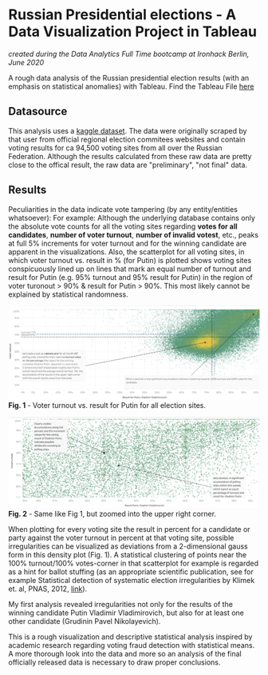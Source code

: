 # Russian Presidential elections - A Data Visualization Project in Tableau
*created during the Data Analytics Full Time bootcamp at Ironhack Berlin, June 2020*

A rough data analysis of the Russian presidential election results (with an emphasis on statistical anomalies) with Tableau. Find the Tableau File [here](https://public.tableau.com/profile/n1oftheabove#!/vizhome/russian_pres_elections/Story1?publish=yes)

## Datasource

This analysis uses a [kaggle dataset](https://www.kaggle.com/valenzione/russian-presidental-elections-2018-voting-data). The data were originally scraped by that user from official regional election commitees websites and contain voting results for ca 94,500 voting sites from all over the Russian Federation. Although the results calculated from these raw data are pretty close to the offical result, the raw data are "preliminary", "not final" data.

## Results

Peculiarities in the data indicate vote tampering (by any entity/entities whatsoever): For example: Although the underlying database contains only the absolute vote counts for all the voting sites regarding **votes for all candidates**, **number of voter turnout**, **number of invalid votest**, etc., peaks at full 5% increments for voter turnout and for the winning candidate are apparent in the visualizations. Also, the scatterplot for all voting sites, in which voter turnout vs. result in % (for Putin) is plotted shows voting sites conspicuously lined up on lines that mark an equal number of turnout and result for Putin (e.g. 95% turnout and 95% result for Putin) in the region of voter turonout > 90% & result for Putin > 90%.  This most likely cannot be explained by statistical randomness.

![](img/turnout_vs_result_putin_2018.png)
**Fig. 1** - Voter turnout vs. result for Putin for all election sites. 

![](img/turnout_vs_result_putin_2018_zoomed.png)
**Fig. 2** - Same like Fig 1, but zoomed into the upper right corner.

When plotting for every voting site the result in percent for a candidate or party against the voter turnout in percent at that voting site, possible irregularities can be visualized as deviations from a 2-dimensional gauss form in this density plot (Fig. 1). A statistical clustering of points near the 100% turnout/100% votes-corner in that scatterplot for example is regarded as a hint for ballot stuffing (as an appropriate scientific publication, see for example Statistical detection of systematic election irregularities by Klimek et. al, PNAS, 2012, [link](http://www.pnas.org/content/109/41/16469)).

My first analysis revealed irregularities not only for the results of the winning candidate Putin Vladimir Vladimirovich, but also for at least one other candidate (Grudinin Pavel Nikolayevich).

This is a rough visualization and descriptive statistical analysis inspired by academic research regarding voting fraud detection with statistical means. A more thorough look into the data and more so an analysis of the final officially released data is necessary to draw proper conclusions.
